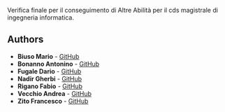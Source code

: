 Verifica finale per il conseguimento di Altre Abilità per il cds magistrale di
ingegneria informatica.

## Authors

* **Biuso Mario** - [GitHub](https://github.com/PurpleBooth)
* **Bonanno Antonino** - [GitHub](https://github.com/PurpleBooth)
* **Fugale Dario** - [GitHub](https://github.com/PurpleBooth)
* **Nadir Gherbi** - [GitHub](https://github.com/PurpleBooth)
* **Rigano Fabio** - [GitHub](https://github.com/PurpleBooth)
* **Vecchio Andrea** - [GitHub](https://github.com/PurpleBooth)
* **Zito Francesco** - [GitHub](https://github.com/PurpleBooth)
